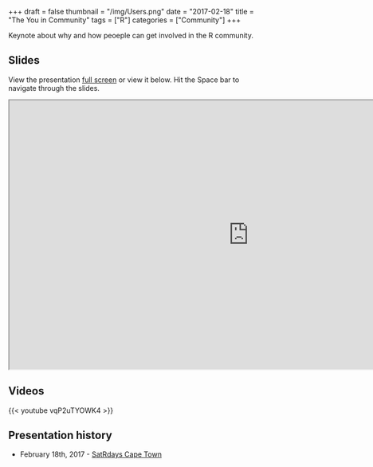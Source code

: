 +++
draft = false
thumbnail = "/img/Users.png"
date = "2017-02-18"
title = "The You in Community"
tags = ["R"]
categories = ["Community"]
+++

Keynote about why and how peoeple can get involved in the R community.


## Slides
View the presentation [full screen](http://stephlocke.info/Rtraining/youincommunity.html#/) or view it below. Hit the Space bar to navigate through the slides.

<iframe src="http://stephlocke.info/Rtraining/youincommunity.html#/" width="960" height="540"></iframe>


## Videos
{{< youtube vqP2uTYOWK4 >}}

## Presentation history
- February 18th, 2017 - [SatRdays Cape Town](http://capetown2017.satrdays.org/)

